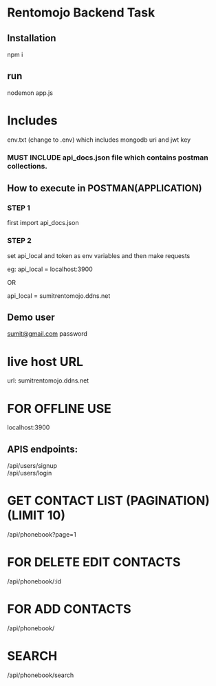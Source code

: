 # Rentomojo Backend Task

## Installation
npm i

## run
nodemon app.js

# Includes
   env.txt (change to .env) which includes mongodb uri and jwt key 
   ### MUST INCLUDE  api_docs.json file which contains postman collections.

## How to execute in POSTMAN(APPLICATION)

### STEP 1
first import api_docs.json

### STEP 2
set api_local and token as env variables and then make requests

eg: api_local = localhost:3900  

OR 

api_local = sumitrentomojo.ddns.net

## Demo user
sumit@gmail.com
password


# live host URL
url: sumitrentomojo.ddns.net

# FOR OFFLINE USE 
localhost:3900

##  APIS endpoints:
/api/users/signup  
/api/users/login

# GET CONTACT LIST (PAGINATION) (LIMIT 10)
/api/phonebook?page=1

# FOR DELETE EDIT  CONTACTS
/api/phonebook/:id

# FOR ADD CONTACTS
/api/phonebook/

# SEARCH
/api/phonebook/search
